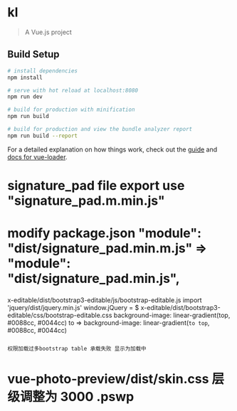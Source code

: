 # kl

> A Vue.js project

## Build Setup

```bash
# install dependencies
npm install

# serve with hot reload at localhost:8080
npm run dev

# build for production with minification
npm run build

# build for production and view the bundle analyzer report
npm run build --report
```

For a detailed explanation on how things work, check out the [guide](http://vuejs-templates.github.io/webpack/) and [docs for vue-loader](http://vuejs.github.io/vue-loader).

# signature_pad file export use "signature_pad.m.min.js"

# modify package.json "module": "dist/signature_pad.min.m.js" => "module": "dist/signature_pad.min.js",

###

x-editable/dist/bootstrap3-editable/js/bootstrap-editable.js
import 'jquery/dist/jquery.min.js'
window.jQuery = \$
x-editable/dist/bootstrap3-editable/css/bootstrap-editable.css
background-image: linear-gradient(top, #0088cc, #0044cc) to => background-image: linear-gradient(`to top`, #0088cc, #0044cc)

###

###

    权限加载过多bootstrap table 承载失败 显示为加载中

###

# vue-photo-preview/dist/skin.css 层级调整为 3000 .pswp
